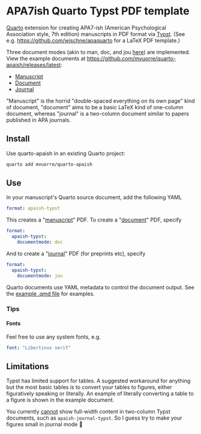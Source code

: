 # APA7ish Quarto Typst PDF template

[Quarto](https://quarto.org) extension for creating APA7-ish (American Psychological Association style, 7th edition) manuscripts in PDF format via [Typst](https://typst.app/docs). (See e.g. <https://github.com/wjschne/apaquarto> for a LaTeX PDF template.)

Three document modes (akin to man, doc, and jou [here](https://mirror.lyrahosting.com/CTAN/macros/latex/contrib/apa7/apa7.pdf)) are implemented. View the example documents at <https://github.com/mvuorre/quarto-apaish/releases/latest>: 

- [Manuscript](https://github.com/mvuorre/quarto-apaish/releases/latest/download/example-manuscript.pdf)
- [Document](https://github.com/mvuorre/quarto-apaish/releases/latest/download/example-document.pdf)
- [Journal](https://github.com/mvuorre/quarto-apaish/releases/latest/download/example-journal.pdf)

"Manuscript" is the horrid "double-spaced everything on its own page" kind of document, "document" aims to be a basic LaTeX kind of one-column document, whereas "journal" is a two-column document similar to papers published in APA journals.

## Install

Use quarto-apaish in an existing Quarto project:

```bash
quarto add mvuorre/quarto-apaish
```

## Use

In your manuscript's Quarto source document, add the following YAML

```yaml
format: apaish-typst
```

This creates a "[manuscript]((https://github.com/mvuorre/quarto-apaish/releases/latest/download/example-manuscript.pdf))" PDF. To create a "[document](https://github.com/mvuorre/quarto-apaish/releases/latest/download/example-document.pdf)" PDF, specify

```yaml
format: 
  apaish-typst:
    documentmode: doc
```

And to create a "[journal](https://github.com/mvuorre/quarto-apaish/releases/latest/download/example-journal.pdf)" PDF (for preprints etc), specify

```yaml
format: 
  apaish-typst:
    documentmode: jou
```

Quarto documents use YAML metadata to control the document output. See the [example .qmd file](https://github.com/mvuorre/quarto-apaish/blob/main/example.qmd) for examples.

### Tips

#### Fonts

Feel free to use any system fonts, e.g.

```yaml
font: "Libertinus serif"
```

## Limitations

Typst has limited support for tables. A suggested workaround for anything but the most basic tables is to convert your tables to figures, either figuratively speaking or literally. An example of literally converting a table to a figure is shown in the example document.

You currently [cannot](https://github.com/typst/typst/issues/2360) show full-width content in two-column Typst documents, such as `apaish-journal-typst`. So I guess try to make your figures small in journal mode 🤷
